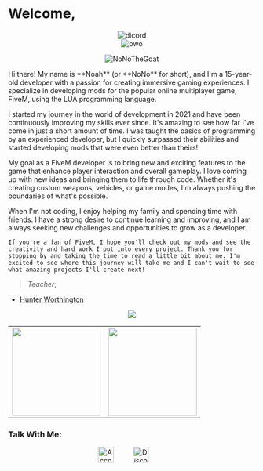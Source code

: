 # Welcome,



<div align="center"><img alt="dicord"src="https://discord.c99.nl/widget/theme-3/757589619499073597.png"></div>

<div align="center"><img alt= "owo"src ="https://spotify-github-profile.vercel.app/api/view?uid=31of66p6sxwy5algufh3hfclew2a&cover_image=true&theme=novatorem&show_offline=false&background_color=121212&interchange=false&bar_color=53b14f&bar_color_cover=true)](https://github.com/kittinan/spotify-github-profile"></div>
<p align="center"> <img src="https://komarev.com/ghpvc/?username=NoNoTheGoat&label=Profile%20views&color=0dd3b2&style=flat-square" alt="NoNoTheGoat" /> </p> </p>
Hi there! My name is **Noah** (or **NoNo** for short), and I'm a 15-year-old developer with a passion for creating immersive gaming experiences. I specialize in developing mods for the popular online multiplayer game, FiveM, using the LUA programming language.

I started my journey in the world of development in 2021 and have been continuously improving my skills ever since. It's amazing to see how far I've come in just a short amount of time. I was taught the basics of programming by an experienced developer, but I quickly surpassed their abilities and started developing mods that were even better than theirs!

My goal as a FiveM developer is to bring new and exciting features to the game that enhance player interaction and overall gameplay. I love coming up with new ideas and bringing them to life through code. Whether it's creating custom weapons, vehicles, or game modes, I'm always pushing the boundaries of what's possible.

When I'm not coding, I enjoy helping my family and spending time with friends. I have a strong desire to continue learning and improving, and I am always seeking new challenges and opportunities to grow as a developer.

`If you're a fan of FiveM, I hope you'll check out my mods and see the creativity and hard work I put into every project. Thank you for stopping by and taking the time to read a little bit about me. I'm excited to see where this journey will take me and I can't wait to see what amazing projects I'll create next!`

> _Teacher_; 
+ [Hunter Worthington](https://github.com/HunterDevelopment)



</p>
<div align="center"><img src="https://github-profile-trophy.vercel.app/?username=NoNoTheGoat&theme=dracula&count_private=true"></div>

<table width="100%" align="center">
  <tr>
    <td>
<img height="180em" src="https://github-readme-stats.vercel.app/api?username=NoNoTheGoat&show_icons=true&hide_border=true&theme=tokyonight" /> </td>
 <td> <img height="180em" src="https://github-readme-stats.vercel.app/api/top-langs/?username=NoNoTheGoat&show_icons=true&hide_border=true&layout=compact&langs_count=8&theme=tokyonight"/> </td>
  </tr>
 <table>
   
   
   <h3 align="left">Talk With Me:</h3>
<p align="center">
&nbsp;&nbsp;&nbsp;&nbsp;&nbsp;&nbsp;&nbsp;&nbsp;&nbsp;
<a href="https://discord.com/users/757589619499073597" target="_blank"><img alt="Account" title="Account" height="32" width="32" src="https://raw.githubusercontent.com/peterthehan/peterthehan/master/assets/discord.svg"></a>&nbsp;&nbsp;&nbsp;&nbsp;&nbsp;&nbsp;&nbsp;&nbsp;&nbsp;
<a href="https://discord.gg/hZCbe3vaPy" target="_blank"><img alt="Discord-Server" src="https://raw.githubusercontent.com/peterthehan/peterthehan/master/assets/discord.svg" alt="twitter" height="32" width="32" /></a>
</a>&nbsp;&nbsp;&nbsp;&nbsp;&nbsp;&nbsp;&nbsp;&nbsp;&nbsp;</a>&nbsp;&nbsp;&nbsp;&nbsp;&nbsp;&nbsp;&nbsp;&nbsp;&nbsp;
